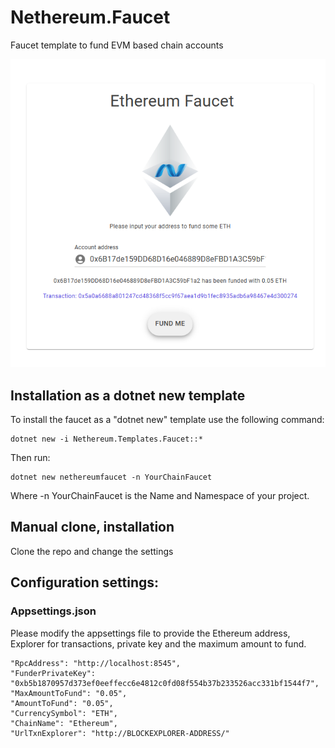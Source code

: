 # Nethereum.Faucet

Faucet template to fund EVM based chain accounts

![Faucet demo](screenshots/nethereumFaucet.png "Faucet demo")

## Installation as a dotnet new template
To install the faucet as a "dotnet new" template use the following command:

```
dotnet new -i Nethereum.Templates.Faucet::*
```

Then run:

```
dotnet new nethereumfaucet -n YourChainFaucet
```

Where -n YourChainFaucet is the Name and Namespace of your project.

## Manual clone, installation
Clone the repo and change the settings

## Configuration settings:
### Appsettings.json

Please modify the appsettings file to provide the Ethereum address, Explorer for transactions, private key and the maximum amount to fund.
```
"RpcAddress": "http://localhost:8545",
"FunderPrivateKey": "0xb5b1870957d373ef0eeffecc6e4812c0fd08f554b37b233526acc331bf1544f7",
"MaxAmountToFund": "0.05",
"AmountToFund": "0.05",
"CurrencySymbol": "ETH",
"ChainName": "Ethereum",
"UrlTxnExplorer": "http://BLOCKEXPLORER-ADDRESS/"
```
